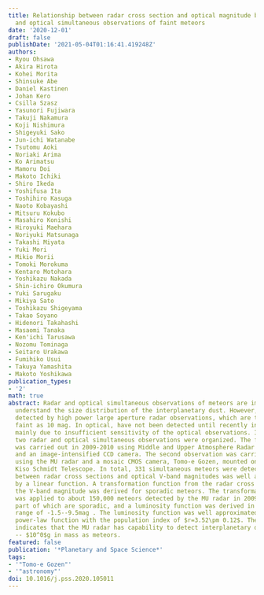 ```yaml
---
title: Relationship between radar cross section and optical magnitude based on radar
  and optical simultaneous observations of faint meteors
date: '2020-12-01'
draft: false
publishDate: '2021-05-04T01:16:41.419248Z'
authors:
- Ryou Ohsawa
- Akira Hirota
- Kohei Morita
- Shinsuke Abe
- Daniel Kastinen
- Johan Kero
- Csilla Szasz
- Yasunori Fujiwara
- Takuji Nakamura
- Koji Nishimura
- Shigeyuki Sako
- Jun-ichi Watanabe
- Tsutomu Aoki
- Noriaki Arima
- Ko Arimatsu
- Mamoru Doi
- Makoto Ichiki
- Shiro Ikeda
- Yoshifusa Ita
- Toshihiro Kasuga
- Naoto Kobayashi
- Mitsuru Kokubo
- Masahiro Konishi
- Hiroyuki Maehara
- Noriyuki Matsunaga
- Takashi Miyata
- Yuki Mori
- Mikio Morii
- Tomoki Morokuma
- Kentaro Motohara
- Yoshikazu Nakada
- Shin-ichiro Okumura
- Yuki Sarugaku
- Mikiya Sato
- Toshikazu Shigeyama
- Takao Soyano
- Hidenori Takahashi
- Masaomi Tanaka
- Ken'ichi Tarusawa
- Nozomu Tominaga
- Seitaro Urakawa
- Fumihiko Usui
- Takuya Yamashita
- Makoto Yoshikawa
publication_types:
- '2'
math: true
abstract: Radar and optical simultaneous observations of meteors are important to
  understand the size distribution of the interplanetary dust. However, faint meteors
  detected by high power large aperture radar observations, which are typically as
  faint as 10 mag. In optical, have not been detected until recently in optical observations,
  mainly due to insufficient sensitivity of the optical observations. In this paper,
  two radar and optical simultaneous observations were organized. The first observation
  was carried out in 2009-2010 using Middle and Upper Atmosphere Radar (MU radar)
  and an image-intensified CCD camera. The second observation was carried out in 2018
  using the MU radar and a mosaic CMOS camera, Tomo-e Gozen, mounted on the 1.05 m
  Kiso Schmidt Telescope. In total, 331 simultaneous meteors were detected. The relationship
  between radar cross sections and optical V-band magnitudes was well approximated
  by a linear function. A transformation function from the radar cross section to
  the V-band magnitude was derived for sporadic meteors. The transformation function
  was applied to about 150,000 meteors detected by the MU radar in 2009-2015, large
  part of which are sporadic, and a luminosity function was derived in the magnitude
  range of -1.5--9.5mag . The luminosity function was well approximated by a single
  power-law function with the population index of $r=3.52\pm 0.12$. The present observation
  indicates that the MU radar has capability to detect interplanetary dust of $10^{-5}$
  -- $10^0$g in mass as meteors.
featured: false
publication: '*Planetary and Space Science*'
tags:
- '"Tomo-e Gozen"'
- '"astronomy"'
doi: 10.1016/j.pss.2020.105011
---
```

